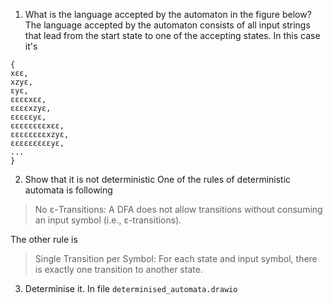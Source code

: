 1.  What is the language accepted by the automaton in the figure below?
The language accepted by the automaton consists of all input strings that lead from the start state to one of the accepting states.
In this case it's 
```
{
xεε,
xzyε,
εyε,
εεεεxεε,
εεεεxzyε,
εεεεεyε,
εεεεεεεεxεε,
εεεεεεεεxzyε,
εεεεεεεεεyε,
...
}
```


2. Show that it is not deterministic
One of the rules of deterministic automata is following
> No ε-Transitions: A DFA does not allow transitions without consuming an input symbol (i.e., ε-transitions).

The other rule is
> Single Transition per Symbol: For each state and input symbol, there is exactly one transition to another state.


3.  Determinise it.
In file `determinised_automata.drawio`